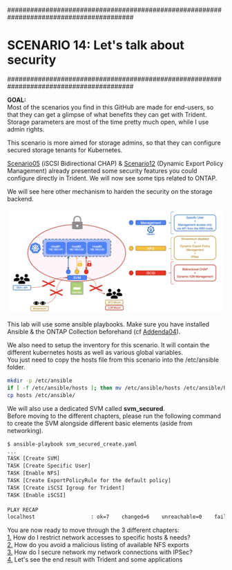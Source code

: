 #########################################################################################
# SCENARIO 14: Let's talk about security
#########################################################################################

**GOAL:**  
Most of the scenarios you find in this GitHub are made for end-users, so that they can get a glimpse of what benefits they can get with Trident. Storage parameters are most of the time pretty much open, while I use admin rights.  

This scenario is more aimed for storage admins, so that they can configure secured storage tenants for Kubernetes.  

[Scenario05](../Scenario05) (iSCSI Bidirectional CHAP) & [Scenario12](../Scenario12) (Dynamic Export Policy Management) already presented some security features you could configure directly in Trident. We will now see some tips related to ONTAP.  

We will see here other mechanism to harden the security on the storage backend.  

<p align="center"><img src="Images/scenario14_v2.png"></p>

This lab will use some ansible playbooks. Make sure you have installed Ansible & the ONTAP Collection beforehand (cf [Addenda04](../../Addendum/Addenda04)).  

We also need to setup the inventory for this scenario. It will contain the different kubernetes hosts as well as various global variables.  
You just need to copy the hosts file from this scenario into the /etc/ansible folder.  
```bash
mkdir -p /etc/ansible
if [ -f /etc/ansible/hosts ]; then mv /etc/ansible/hosts /etc/ansible/hosts.bak; fi;
cp hosts /etc/ansible/ 
```

We will also use a dedicated SVM called **svm_secured**.  
Before moving to the different chapters, please run the following command to create the SVM alongside different basic elements (aside from networking).  
```bash
$ ansible-playbook svm_secured_create.yaml
...
TASK [Create SVM]
TASK [Create Specific User]
TASK [Enable NFS]
TASK [Create ExportPolicyRule for the default policy]
TASK [Create iSCSI Igroup for Trident]
TASK [Enable iSCSI]

PLAY RECAP
localhost                  : ok=7    changed=6    unreachable=0    failed=0    skipped=0    rescued=0    ignored=0
```

You are now ready to move through the 3 different chapters:  
[1.](1_Network_Management) How do I restrict network accesses to specific hosts & needs?  
[2.](2_NFS_Showmount) How do you avoid a malicious listing of available NFS exports   
[3.](3_IPSec) How do I secure network my network connections with IPSec?  
[4.](3_Trident_Configuration) Let's see the end result with Trident and some applications  